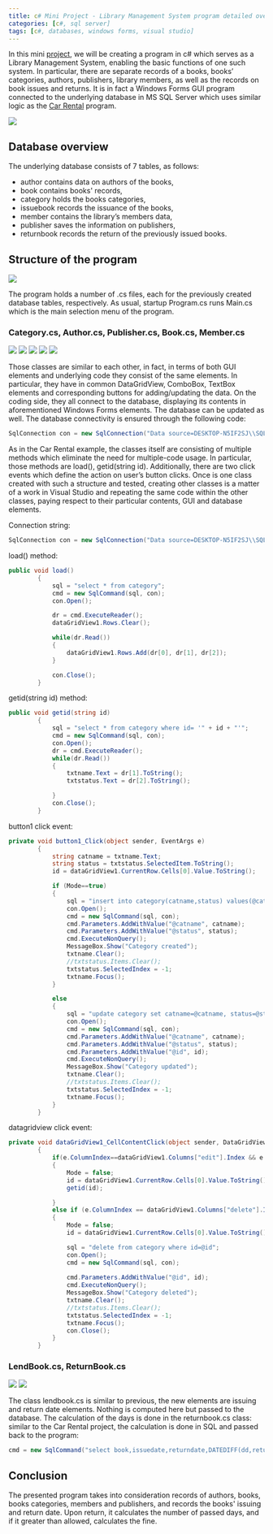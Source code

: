 ```yaml
---
title: c# Mini Project - Library Management System program detailed overview
categories: [c#, sql server]
tags: [c#, databases, windows forms, visual studio]
---
```


In this mini <a href="https://sbozich.github.io/posts/mini-project-car-rental/" target="_blank">project</a>, we will be creating a program in c# which serves as a Library Management System, enabling the basic functions of one such system. In particular, there are separate records of a books, books’ categories, authors, publishers, library members, as well as the records on book issues and returns. It is in fact a Windows Forms GUI program connected to the underlying database in MS SQL Server which uses similar logic as the <a href="https://sbozich.github.io/posts/mini-project-car-rental/" target="_blank">Car Rental</a> program.

![](https://github.com/sbozich/Library-Management-System/raw/main/Showcase.gif) 

## Database overview
 
The underlying database consists of 7 tables, as follows:
*	author contains data on authors of the books,
*	book contains books' records,
*	category holds the books categories,
*	issuebook records the issuance of the books,
*	member contains the library’s members data,
*	publisher saves the information on publishers,
*	returnbook records the return of the previously issued books.

## Structure of the program


![](https://sbozich.github.io/assets/22112202a.jpg)
 
The program holds a number of .cs files, each for the previously created database tables, respectively. As usual, startup Program.cs runs Main.cs which is the main selection menu of the program.
 
### Category.cs, Author.cs, Publisher.cs, Book.cs, Member.cs

![](https://sbozich.github.io/assets/22112203.jpg)
![](https://sbozich.github.io/assets/22112204.jpg)
![](https://sbozich.github.io/assets/22112205.jpg)
![](https://sbozich.github.io/assets/22112206.jpg)
![](https://sbozich.github.io/assets/22112207.jpg)

Those classes are similar to each other, in fact, in terms of both GUI elements and underlying code they consist of the same elements. In particular, they have in common DataGridView, ComboBox, TextBox elements and corresponding buttons for adding/updating the data. On the coding side, they all connect to the database, displaying its contents in aforementioned Windows Forms elements. The database can be updated as well. The database connectivity is ensured through the following code:

```c#
SqlConnection con = new SqlConnection("Data source=DESKTOP-N5IF2SJ\\SQLEXPRESS; Initial Catalog=slibrary; Integrated Security=true;");
```

As in the Car Rental example, the classes itself are consisting of multiple methods which eliminate the need for multiple-code usage. In particular, those methods are load(), getid(string id). Additionally, there are two click events which define the action on user’s button clicks. Once is one class created with such a structure and tested, creating other classes is a matter of a work in Visual Studio and repeating the same code within the other classes, paying respect to their particular contents, GUI and database elements.

Connection string:

```c#
SqlConnection con = new SqlConnection("Data source=DESKTOP-N5IF2SJ\\SQLEXPRESS; Initial Catalog=slibrary; Integrated Security=true;");
```

load() method:

```c#
public void load()
        {
            sql = "select * from category";
            cmd = new SqlCommand(sql, con);
            con.Open();

            dr = cmd.ExecuteReader();
            dataGridView1.Rows.Clear();

            while(dr.Read())
            {
                dataGridView1.Rows.Add(dr[0], dr[1], dr[2]);
            }

            con.Close();
        }
```

getid(string id) method:

```c#
public void getid(string id)
        {
            sql = "select * from category where id= '" + id + "'";
            cmd = new SqlCommand(sql, con);
            con.Open();
            dr = cmd.ExecuteReader();
            while(dr.Read())
            {
                txtname.Text = dr[1].ToString();
                txtstatus.Text = dr[2].ToString();

            }
            con.Close();
        }
```

button1 click event:

```c#
private void button1_Click(object sender, EventArgs e)
        {
            string catname = txtname.Text;
            string status = txtstatus.SelectedItem.ToString();
            id = dataGridView1.CurrentRow.Cells[0].Value.ToString();

            if (Mode==true)
            {
                sql = "insert into category(catname,status) values(@catname, @status)";
                con.Open();
                cmd = new SqlCommand(sql, con);
                cmd.Parameters.AddWithValue("@catname", catname);
                cmd.Parameters.AddWithValue("@status", status);
                cmd.ExecuteNonQuery();
                MessageBox.Show("Category created");
                txtname.Clear();
                //txtstatus.Items.Clear();
                txtstatus.SelectedIndex = -1;
                txtname.Focus();
            }

            else
            {
                sql = "update category set catname=@catname, status=@status where id=@id";
                con.Open();
                cmd = new SqlCommand(sql, con);
                cmd.Parameters.AddWithValue("@catname", catname);
                cmd.Parameters.AddWithValue("@status", status);
                cmd.Parameters.AddWithValue("@id", id);
                cmd.ExecuteNonQuery();
                MessageBox.Show("Category updated");
                txtname.Clear();
                //txtstatus.Items.Clear();
                txtstatus.SelectedIndex = -1;
                txtname.Focus();
            }
        }
```


datagridview click event:

```c#
private void dataGridView1_CellContentClick(object sender, DataGridViewCellEventArgs e)
        {
            if(e.ColumnIndex==dataGridView1.Columns["edit"].Index && e.RowIndex>=0)
            {
                Mode = false;
                id = dataGridView1.CurrentRow.Cells[0].Value.ToString();
                getid(id);

            }
            else if (e.ColumnIndex == dataGridView1.Columns["delete"].Index && e.RowIndex >= 0)
            {
                Mode = false;
                id = dataGridView1.CurrentRow.Cells[0].Value.ToString();

                sql = "delete from category where id=@id";
                con.Open();
                cmd = new SqlCommand(sql, con);
                
                cmd.Parameters.AddWithValue("@id", id);
                cmd.ExecuteNonQuery();
                MessageBox.Show("Category deleted");
                txtname.Clear();
                //txtstatus.Items.Clear();
                txtstatus.SelectedIndex = -1;
                txtname.Focus();
                con.Close();
            }
        }

```

### LendBook.cs, ReturnBook.cs

![](https://sbozich.github.io/assets/22112208.jpg)
![](https://sbozich.github.io/assets/22112209.jpg)

The class lendbook.cs is similar to previous, the new elements are issuing and return date elements. Nothing is computed here but passed to the database. The calculation of the days is done in the returnbook.cs class: similar to the Car Rental project, the calculation is done in SQL and passed back to the program:

```c#
cmd = new SqlCommand("select book,issuedate,returndate,DATEDIFF(dd,returndate,GETDATE())as elap from issuebook where memberid='"+ txtmid.Text+ "'",con);
```

## Conclusion
The presented program takes into consideration records of authors, books, books categories, members and publishers, and records the books' issuing and return date. Upon return, it calculates the number of passed days, and if it greater than allowed, calculates the fine. 
